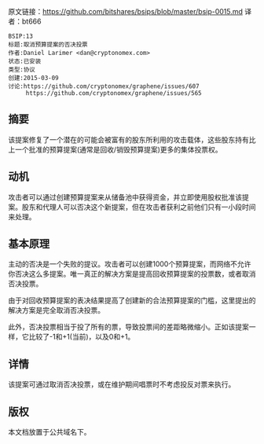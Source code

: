 原文链接：https://github.com/bitshares/bsips/blob/master/bsip-0015.md
译者：bt666

    BSIP:13
    标题:取消预算提案的否决投票
    作者:Daniel Larimer <dan@cryptonomex.com>
    状态:已安装
    类型:协议
    创建:2015-03-09
    讨论:https://github.com/cryptonomex/graphene/issues/607
    	 https://github.com/cryptonomex/graphene/issues/565

## 摘要 ##

该提案修复了一个潜在的可能会被富有的股东所利用的攻击载体，这些股东持有比上一个批准的预算提案(通常是回收/销毁预算提案)更多的集体投票权。

## 动机 ##

攻击者可以通过创建预算提案来从储备池中获得资金，并立即使用股权批准该提案。股东和代理人可以否决这个新提案，但在攻击者获利之前他们只有一小段时间来处理。

## 基本原理 ##

主动的否决是一个失败的提议。攻击者可以创建1000个预算提案，而网络不允许你否决这么多提案。唯一真正的解决方案是提高回收预算提案的投票数，或者取消否决投票。

由于对回收预算提案的表决结果提高了创建新的合法预算提案的门槛，这里提出的解决方案是完全取消否决投票。

此外，否决投票相当于投了所有的票，导致投票间的差距略微缩小。正如该提案一样，它比较了-1和+1(当前)，以及0和+1。

## 详情 ##

该提案可通过取消否决投票，或在维护期间唱票时不考虑投反对票来执行。

## 版权 ##

本文档放置于公共域名下。

